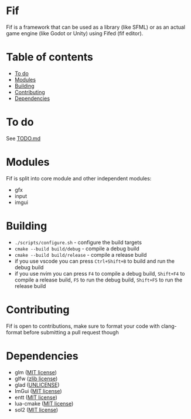 # Fif
Fif is a framework that can be used as a library (like SFML) or as an actual game engine (like Godot or Unity) using Fifed (fif editor).    

# Table of contents
- [To do](#to-do)  
- [Modules](#modules)  
- [Building](#building)  
- [Contributing](#contributing)  
- [Dependencies](#dependencies)  

# To do
See [TODO.md](TODO.md)

# Modules
Fif is split into core module and other independent modules:
- gfx
- input
- imgui

# Building
- ```./scripts/configure.sh``` - configure the build targets
- ```cmake --build build/debug``` - compile a debug build
- ```cmake --build build/release``` - compile a release build
- if you use vscode you can press `Ctrl+Shift+B` to build and run the debug build
- if you use nvim you can press `F4` to compile a debug build, `Shift+F4` to compile a release build, `F5` to run the debug build, `Shift+F5` to run the release build

# Contributing
Fif is open to contributions, make sure to format your code with clang-format before submitting a pull request though

# Dependencies
- glm ([MIT license](https://github.com/g-truc/glm/blob/master/copying.txt))   
- glfw ([zlib license](https://github.com/glfw/glfw/blob/master/LICENSE.md))     
- glad ([UNLICENSE](https://github.com/nitrix/glad/blob/master/UNLICENSE))   
- ImGui ([MIT license](https://github.com/ocornut/imgui/blob/master/LICENSE.txt))   
- entt ([MIT license](https://github.com/skypjack/entt/blob/master/LICENSE))    
- lua-cmake ([MIT license](https://github.com/lubgr/lua-cmake/blob/master/LICENSE))    
- sol2 ([MIT license](https://github.com/ThePhD/sol2/blob/develop/LICENSE.txt))    
